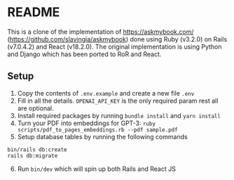 # README

This is a clone of the implementation of https://askmybook.com/ (https://github.com/slavingia/askmybook) done using Ruby (v3.2.0) on Rails (v7.0.4.2) and React (v18.2.0). The original implementation is using Python and Django which has been ported to RoR and React.

## Setup

1. Copy the contents of `.env.example` and create a new file `.env`
2. Fill in all the details. `OPENAI_API_KEY` is the only required param rest all are optional.
3. Install required packages by running
   `bundle install` and `yarn install`
4. Turn your PDF into embeddings for GPT-3:
   `ruby scripts/pdf_to_pages_embeddings.rb --pdf sample.pdf`
5. Setup database tables by running the following commands

```
bin/rails db:create
rails db:migrate
```

6. Run `bin/dev` which will spin up both Rails and React JS
